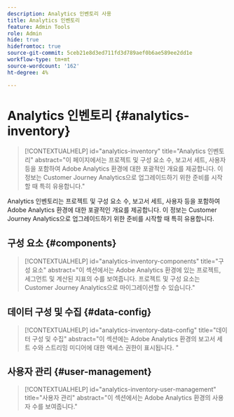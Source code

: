 ```yaml
---
description: Analytics 인벤토리 사용
title: Analytics 인벤토리
feature: Admin Tools
role: Admin
hide: true
hidefromtoc: true
source-git-commit: 5ceb21e8d3ed711fd3d789aef0b6ae589ee2dd1e
workflow-type: tm+mt
source-wordcount: '162'
ht-degree: 4%

---
```


# Analytics 인벤토리 {#analytics-inventory}

<!-- markdownlint-disable MD034 -->

>[!CONTEXTUALHELP]
>id="analytics-inventory"
>title="Analytics 인벤토리"
>abstract="이 페이지에서는 프로젝트 및 구성 요소 수, 보고서 세트, 사용자 등을 포함하여 Adobe Analytics 환경에 대한 포괄적인 개요를 제공합니다. 이 정보는 Customer Journey Analytics으로 업그레이드하기 위한 준비를 시작할 때 특히 유용합니다."

<!-- markdownlint-enable MD034 -->

Analytics 인벤토리는 프로젝트 및 구성 요소 수, 보고서 세트, 사용자 등을 포함하여 Adobe Analytics 환경에 대한 포괄적인 개요를 제공합니다. 이 정보는 Customer Journey Analytics으로 업그레이드하기 위한 준비를 시작할 때 특히 유용합니다.

## 구성 요소 {#components}

<!-- markdownlint-disable MD034 -->

>[!CONTEXTUALHELP]
>id="analytics-inventory-components"
>title="구성 요소"
>abstract="이 섹션에서는 Adobe Analytics 환경에 있는 프로젝트, 세그먼트 및 계산된 지표의 수를 보여줍니다. 프로젝트 및 구성 요소는 Customer Journey Analytics으로 마이그레이션할 수 있습니다."

<!-- markdownlint-enable MD034 -->


## 데이터 구성 및 수집 {#data-config}

<!-- markdownlint-disable MD034 -->

>[!CONTEXTUALHELP]
>id="analytics-inventory-data-config"
>title="데이터 구성 및 수집"
>abstract="이 섹션에는 Adobe Analytics 환경의 보고서 세트 수와 스트리밍 미디어에 대한 액세스 권한이 표시됩니다. "

<!-- markdownlint-enable MD034 -->


## 사용자 관리 {#user-management}

<!-- markdownlint-disable MD034 -->

>[!CONTEXTUALHELP]
>id="analytics-inventory-user-management"
>title="사용자 관리"
>abstract="이 섹션에서는 Adobe Analytics 환경의 사용자 수를 보여줍니다."

<!-- markdownlint-enable MD034 -->


